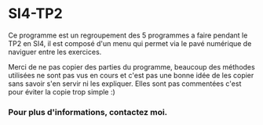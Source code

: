 # SI4-TP2

Ce programme est un regroupement des 5 programmes a faire pendant le TP2 en SI4, il est composé d'un menu qui permet via le pavé numérique de naviguer entre les exercices.

Merci de ne pas copier des parties du programme, beaucoup des méthodes utilisées ne sont pas vus en cours et c'est pas une bonne idée de les copier sans savoir s'en servir ni les expliquer. Elles sont pas commentées c'est pour éviter la copie trop simple :)

### Pour plus d'informations, contactez moi.